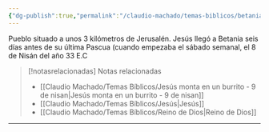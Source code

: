 ```yaml
---
{"dg-publish":true,"permalink":"/claudio-machado/temas-biblicos/betania/","title":"Betania","tags":["Jesús"]}
---
```


Pueblo situado a unos 3 kilómetros de Jerusalén.
Jesús llegó a Betania seis días antes de su última Pascua (cuando empezaba el sábado semanal, el 8 de Nisán del año 33 E.C

> [!notasrelacionadas] Notas relacionadas
> - [[Claudio Machado/Temas Bíblicos/Jesús monta en un burrito - 9 de nisan\|Jesús monta en un burrito - 9 de nisan]]
> - [[Claudio Machado/Temas Bíblicos/Jesús\|Jesús]]
> - [[Claudio Machado/Temas Bíblicos/Reino de Dios\|Reino de Dios]]



---

